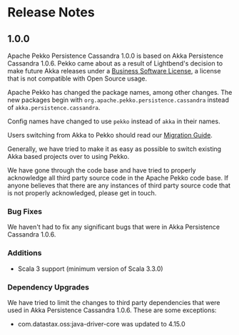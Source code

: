 # Release Notes

## 1.0.0
Apache Pekko Persistence Cassandra 1.0.0 is based on Akka Persistence Cassandra 1.0.6. Pekko came about as a result of Lightbend's decision to make future
Akka releases under a [Business Software License](https://www.lightbend.com/blog/why-we-are-changing-the-license-for-akka),
a license that is not compatible with Open Source usage.

Apache Pekko has changed the package names, among other changes. The new packages begin with `org.apache.pekko.persistence.cassandra` instead of `akka.persistence.cassandra`.

Config names have changed to use `pekko` instead of `akka` in their names.

Users switching from Akka to Pekko should read our [Migration Guide](https://pekko.apache.org/docs/pekko/current/project/migration-guides.html).

Generally, we have tried to make it as easy as possible to switch existing Akka based projects over to using Pekko.

We have gone through the code base and have tried to properly acknowledge all third party source code in the
Apache Pekko code base. If anyone believes that there are any instances of third party source code that is not
properly acknowledged, please get in touch.

### Bug Fixes
We haven't had to fix any significant bugs that were in Akka Persistence Cassandra 1.0.6.

### Additions

* Scala 3 support (minimum version of Scala 3.3.0)

### Dependency Upgrades
We have tried to limit the changes to third party dependencies that were used in Akka Persistence Cassandra 1.0.6. These are some exceptions:

* com.datastax.oss:java-driver-core was updated to 4.15.0
